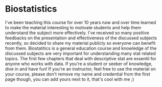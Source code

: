 # Biostatistics
I've been teaching this course for over 10 years now and over time learned to make the material interesting to motivate students and help them understand the subject more effectively. I've received so many positive feedbacks on the presentation and effectiveness of the discussed subjects recently, so decided to share my material publicly so everyone can benefit from them.
Biostatitics is a general education course and knowledge of the discussed subjects are very important for understanding many stat related topics. The first few chapters that deal with descriptive stat are essentil for anyone who works with data. 
If you're a student or seeker of knowledge, dive in and have fun!
If you're an instructor, feel free to use the material on your course, please don't remove my name and credential from the first page though, you can add yours next to it, that's cool with me ;)
